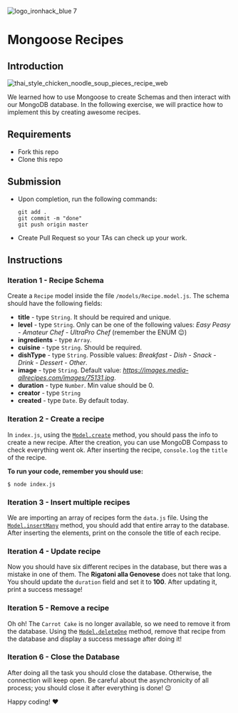 ![logo_ironhack_blue 7](https://user-images.githubusercontent.com/23629340/40541063-a07a0a8a-601a-11e8-91b5-2f13e4e6b441.png)

# Mongoose Recipes

## Introduction

![thai_style_chicken_noodle_soup_pieces_recipe_web](https://user-images.githubusercontent.com/23629340/38369283-ac1bda62-38e7-11e8-9c9b-d9df623f1bc3.jpg)

We learned how to use Mongoose to create Schemas and then interact with our MongoDB database. In the following exercise, we will practice how to implement this by creating awesome recipes.

## Requirements

- Fork this repo
- Clone this repo

## Submission

- Upon completion, run the following commands:

  ```
  git add .
  git commit -m "done"
  git push origin master
  ```

- Create Pull Request so your TAs can check up your work.

## Instructions

### Iteration 1 - Recipe Schema

Create a `Recipe` model inside the file `/models/Recipe.model.js`. The schema should have the following fields:

- **title** - type `String`. It should be required and unique.
- **level** - type `String`. Only can be one of the following values: _Easy Peasy_ - _Amateur Chef_ - _UltraPro Chef_ (remember the ENUM :wink:)
- **ingredients** - type `Array`.
- **cuisine** - type `String`. Should be required.
- **dishType** - type `String`. Possible values: _Breakfast_ - _Dish_ - _Snack_ - _Drink_ - _Dessert_ - _Other_.
- **image** - type `String`. Default value: _https://images.media-allrecipes.com/images/75131.jpg_.
- **duration** - type `Number`. Min value should be 0.
- **creator** - type `String`
- **created** - type `Date`. By default today.

### Iteration 2 - Create a recipe

In `index.js`, using the [`Model.create`](https://mongoosejs.com/docs/api.html#model_Model.create) method, you should pass the info to create a new recipe. After the creation, you can use MongoDB Compass to check everything went ok. After inserting the recipe, `console.log` the `title` of the recipe.

**To run your code, remember you should use:**

```shell
$ node index.js
```

### Iteration 3 - Insert multiple recipes

We are importing an array of recipes form the `data.js` file. Using the [`Model.insertMany`](https://mongoosejs.com/docs/api.html#model_Model.insertMany) method, you should add that entire array to the database. After inserting the elements, print on the console the title of each recipe.

### Iteration 4 - Update recipe

Now you should have six different recipes in the database, but there was a mistake in one of them. The **Rigatoni alla Genovese** does not take that long. You should update the `duration` field and set it to **100**. After updating it, print a success message!

### Iteration 5 - Remove a recipe

Oh oh! The `Carrot Cake` is no longer available, so we need to remove it from the database. Using the [`Model.deleteOne`](https://mongoosejs.com/docs/api.html#model_Model.deleteOne) method, remove that recipe from the database and display a success message after doing it!

### Iteration 6 - Close the Database

After doing all the task you should close the database. Otherwise, the connection will keep open. Be careful about the asynchronicity of all process; you should close it after everything is done! :wink:

Happy coding! :heart:
